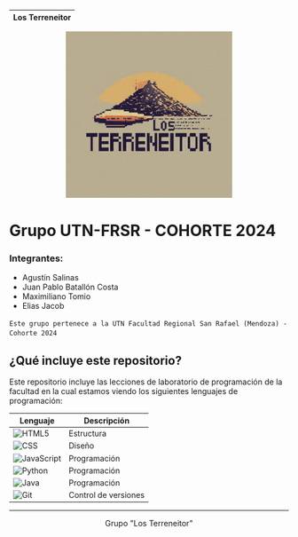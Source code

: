 <div align="center">

| Los Terreneitor |
| --------------- |

<img src="public/logo-terre.png" alt="Logo Portafolio Terreneitor" width="300" height="300" />

</div>

# Grupo UTN-FRSR - COHORTE 2024

### Integrantes:

- Agustín Salinas
- Juan Pablo Batallón Costa
- Maximiliano Tomio
- Elias Jacob

`Este grupo pertenece a la UTN Facultad Regional San Rafael (Mendoza) - Cohorte 2024`

## ¿Qué incluye este repositorio?

Este repositorio incluye las lecciones de laboratorio de programación de la facultad en la cual estamos viendo los siguientes lenguajes de programación:

| Lenguaje                                                                                             | Descripción          |
| ---------------------------------------------------------------------------------------------------- | -------------------- |
| ![HTML5](https://img.shields.io/badge/HTML5-%23E34F26.svg?logo=html5&logoColor=white)                | Estructura           |
| ![CSS](https://img.shields.io/badge/CSS-%231572B6.svg?logo=css3&logoColor=white)                     | Diseño               |
| ![JavaScript](https://img.shields.io/badge/JavaScript-%23F7DF1E.svg?logo=javascript&logoColor=black) | Programación         |
| ![Python](https://img.shields.io/badge/Python-3670A0?logo=python&logoColor=ffdd54)                   | Programación         |
| ![Java](https://img.shields.io/badge/Java-%23ED8B00.svg?logo=java&logoColor=white)                   | Programación         |
| ![Git](https://img.shields.io/badge/Git-%23F05033.svg?logo=git&logoColor=white)                      | Control de versiones |

---

<div align="center">
Grupo "Los Terreneitor" 
</div>
